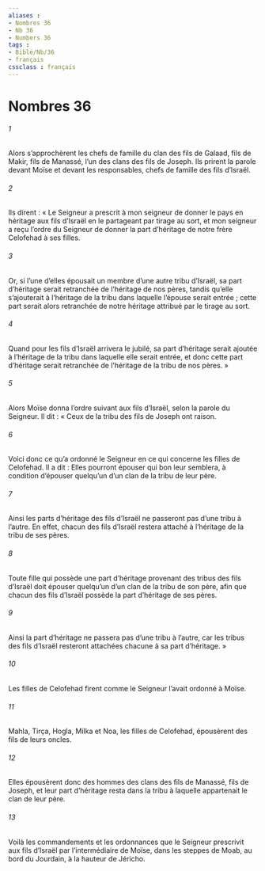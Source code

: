 ```yaml
---
aliases : 
- Nombres 36
- Nb 36
- Numbers 36
tags : 
- Bible/Nb/36
- français
cssclass : français
---
```


# Nombres 36

###### 1
Alors s’approchèrent les chefs de famille du clan des fils de Galaad, fils de Makir, fils de Manassé, l’un des clans des fils de Joseph. Ils prirent la parole devant Moïse et devant les responsables, chefs de famille des fils d’Israël.
###### 2
Ils dirent : « Le Seigneur a prescrit à mon seigneur de donner le pays en héritage aux fils d’Israël en le partageant par tirage au sort, et mon seigneur a reçu l’ordre du Seigneur de donner la part d’héritage de notre frère Celofehad à ses filles.
###### 3
Or, si l’une d’elles épousait un membre d’une autre tribu d’Israël, sa part d’héritage serait retranchée de l’héritage de nos pères, tandis qu’elle s’ajouterait à l’héritage de la tribu dans laquelle l’épouse serait entrée ; cette part serait alors retranchée de notre héritage attribué par le tirage au sort.
###### 4
Quand pour les fils d’Israël arrivera le jubilé, sa part d’héritage serait ajoutée à l’héritage de la tribu dans laquelle elle serait entrée, et donc cette part d’héritage serait retranchée de l’héritage de la tribu de nos pères. »
###### 5
Alors Moïse donna l’ordre suivant aux fils d’Israël, selon la parole du Seigneur. Il dit : « Ceux de la tribu des fils de Joseph ont raison.
###### 6
Voici donc ce qu’a ordonné le Seigneur en ce qui concerne les filles de Celofehad. Il a dit : Elles pourront épouser qui bon leur semblera, à condition d’épouser quelqu’un d’un clan de la tribu de leur père.
###### 7
Ainsi les parts d’héritage des fils d’Israël ne passeront pas d’une tribu à l’autre. En effet, chacun des fils d’Israël restera attaché à l’héritage de la tribu de ses pères.
###### 8
Toute fille qui possède une part d’héritage provenant des tribus des fils d’Israël doit épouser quelqu’un d’un clan de la tribu de son père, afin que chacun des fils d’Israël possède la part d’héritage de ses pères.
###### 9
Ainsi la part d’héritage ne passera pas d’une tribu à l’autre, car les tribus des fils d’Israël resteront attachées chacune à sa part d’héritage. »
###### 10
Les filles de Celofehad firent comme le Seigneur l’avait ordonné à Moïse.
###### 11
Mahla, Tirça, Hogla, Milka et Noa, les filles de Celofehad, épousèrent des fils de leurs oncles.
###### 12
Elles épousèrent donc des hommes des clans des fils de Manassé, fils de Joseph, et leur part d’héritage resta dans la tribu à laquelle appartenait le clan de leur père.
###### 13
Voilà les commandements et les ordonnances que le Seigneur prescrivit aux fils d’Israël par l’intermédiaire de Moïse, dans les steppes de Moab, au bord du Jourdain, à la hauteur de Jéricho.

